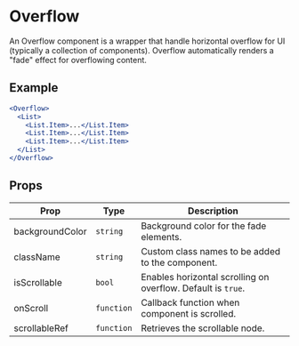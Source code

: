 # Overflow

An Overflow component is a wrapper that handle horizontal overflow for UI (typically a collection of components). Overflow automatically renders a "fade" effect for overflowing content.


## Example

```jsx
<Overflow>
  <List>
    <List.Item>...</List.Item>
    <List.Item>...</List.Item>
    <List.Item>...</List.Item>
  </List>
</Overflow>
```


## Props

| Prop | Type | Description |
| --- | --- | --- |
| backgroundColor | `string` | Background color for the fade elements. |
| className | `string` | Custom class names to be added to the component. |
| isScrollable | `bool` | Enables horizontal scrolling on overflow. Default is `true`. |
| onScroll | `function` | Callback function when component is scrolled. |
| scrollableRef | `function` | Retrieves the scrollable node. |
